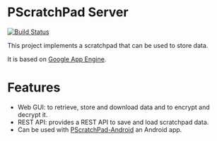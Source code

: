 # PScratchPad Server

[![Build Status](https://travis-ci.org/phvogt/PScratchPad-Server.svg?branch=master)](https://travis-ci.org/phvogt/PScratchPad-Server)

This project implements a scratchpad that can be used to store data.

It is based on [Google App Engine](https://cloud.google.com/appengine/docs).

# Features

* Web GUI: to retrieve, store and download data and to encrypt and decrypt it.
* REST API: provides a REST API to save and load scratchpad data.
* Can be used with [PScratchPad-Android](https://github.com/phvogt/PScratchPad-Android) an Android app. 